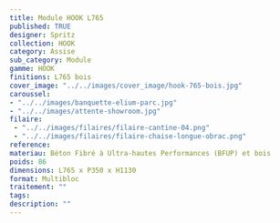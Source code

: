 ```yaml
---
title: Module HOOK L765
published: TRUE
designer: Spritz
collection: HOOK
category: Assise
sub_category: Module
gamme: HOOK
finitions: L765 bois
cover_image: "../../images/cover_image/hook-765-bois.jpg"
caroussel: 
- "../../images/banquette-elium-parc.jpg"
- "../../images/attente-showroom.jpg"
filaire: 
 - "../../images/filaires/filaire-cantine-04.png"
 - "../../images/filaires/filaire-chaise-longue-obrac.png"
reference: 
materiau: Béton Fibré à Ultra-hautes Performances (BFUP) et bois
poids: 86
dimensions: L765 x P350 x H1130
format: Multibloc
traitement: ""
tags: 
description: ""
---
```


